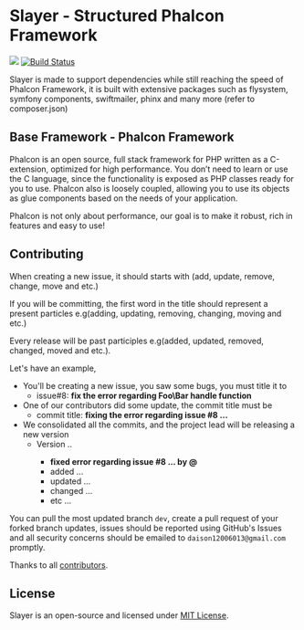 Slayer - Structured Phalcon Framework
=====================================

<img src="http://phalconist.com/phalconslayer/slayer/default.svg"> [![Build Status](https://travis-ci.org/phalconslayer/slayer.svg?branch=master)](https://travis-ci.org/phalconslayer/slayer)

Slayer is made to support dependencies while still reaching the speed of Phalcon Framework, it is built with extensive packages such as flysystem, symfony components, swiftmailer, phinx and many more (refer to composer.json)

## Base Framework - Phalcon Framework

Phalcon is an open source, full stack framework for PHP written as a C-extension, optimized for high performance. You don’t need to learn or use the C language, since the functionality is exposed as PHP classes ready for you to use. Phalcon also is loosely coupled, allowing you to use its objects as glue components based on the needs of your application.

Phalcon is not only about performance, our goal is to make it robust, rich in features and easy to use!

## Contributing

When creating a new issue, it should starts with (add, update, remove, change, move and etc.)

If you will be committing, the first word in the title should represent a present particles e.g(adding, updating, removing, changing, moving and etc.)

Every release will be past participles e.g(added, updated, removed, changed, moved and etc.).

Let's have an example,
  - You'll be creating a new issue, you saw some bugs, you must title it to
    - issue#8: __fix the error regarding Foo\Bar handle function__
  - One of our contributors did some update, the commit title must be
    - commit title: __fixing the error regarding issue #8 ...__
  - We consolidated all the commits, and the project lead will be releasing a new version
    - Version <major>.<minor>.<patch>
      - __fixed error regarding issue #8 ... by @<username>__
      - added ...
      - updated ...
      - changed ...
      - etc ...

You can pull the most updated branch ``dev``, create a pull request of your forked branch updates, issues should be reported using GitHub's Issues and all security concerns should be emailed to ``daison12006013@gmail.com`` promptly.

Thanks to all [contributors](https://github.com/phalconslayer/slayer/graphs/contributors).

## License

Slayer is an open-source and licensed under [MIT License](http://opensource.org/licenses/MIT).
